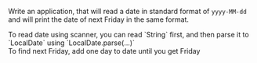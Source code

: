 Write an application, that will read a date in standard format of `yyyy-MM-dd` and will print the date of next Friday in
the same format.

<div class="hint">
To read date using scanner, you can read `String` first, and then parse it to `LocalDate` using `LocalDate.parse(...)`
</div>
<div class="hint">
To find next Friday, add one day to date until you get Friday
</div>
